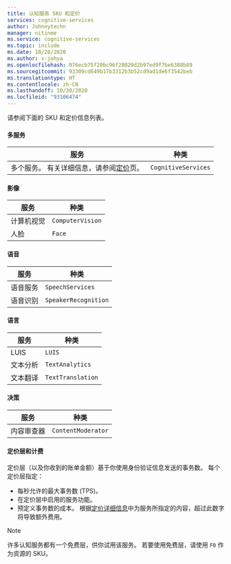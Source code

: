 ```yaml
---
title: 认知服务 SKU 和定价
services: cognitive-services
author: Johnnytechn
manager: nitinme
ms.service: cognitive-services
ms.topic: include
ms.date: 10/28/2020
ms.author: v-johya
ms.openlocfilehash: 076ecb75f20bc96f28029d2b97ed9f7be6388b89
ms.sourcegitcommit: 93309cd649b17b3312b3b52cd9ad1de6f3542beb
ms.translationtype: HT
ms.contentlocale: zh-CN
ms.lasthandoff: 10/30/2020
ms.locfileid: "93106474"
---
```

请参阅下面的 SKU 和定价信息列表。 

#### <a name="multi-service"></a>多服务

| 服务                    | 种类                      |
|----------------------------|---------------------------|
| 多个服务。 有关详细信息，请参阅[定价](https://www.azure.cn/pricing/details/cognitive-services/)页。            | `CognitiveServices`     |


#### <a name="vision"></a>影像

| 服务                    | 种类                      |
|----------------------------|---------------------------|
| 计算机视觉            | `ComputerVision`          |
| 人脸                       | `Face`                    |

#### <a name="speech"></a>语音

| 服务            | 种类                 |
|--------------------|----------------------|
| 语音服务    | `SpeechServices`     |
| 语音识别 | `SpeakerRecognition` |

#### <a name="language"></a>语言

| 服务            | 种类                |
|--------------------|---------------------|
| LUIS               | `LUIS`              |
| 文本分析     | `TextAnalytics`     |
| 文本翻译   | `TextTranslation`   |

#### <a name="decision"></a>决策

| 服务           | 种类               |
|-------------------|--------------------|
| 内容审查器 | `ContentModerator` |


#### <a name="pricing-tiers-and-billing"></a>定价层和计费

定价层（以及你收到的账单金额）基于你使用身份验证信息发送的事务数。 每个定价层指定：
* 每秒允许的最大事务数 (TPS)。
* 在定价层中启用的服务功能。
* 预定义事务数的成本。 根据[定价详细信息](https://www.azure.cn/pricing/details/cognitive-services/)中为服务所指定的内容，超过此数字将导致额外费用。

> [!NOTE]
> 许多认知服务都有一个免费层，供你试用该服务。 若要使用免费层，请使用 `F0` 作为资源的 SKU。

